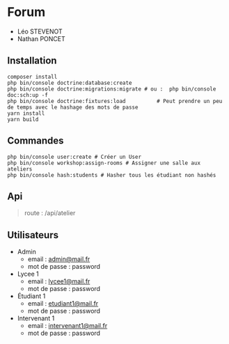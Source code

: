 # Forum
- Léo STEVENOT
- Nathan PONCET
## Installation
```shell
composer install
php bin/console doctrine:database:create
php bin/console doctrine:migrations:migrate # ou :  php bin/console doc:sch:up -f   
php bin/console doctrine:fixtures:load          # Peut prendre un peu de temps avec le hashage des mots de passe
yarn install
yarn build
```

## Commandes
```shell
php bin/console user:create # Créer un User
php bin/console workshop:assign-rooms # Assigner une salle aux ateliers
php bin/console hash:students # Hasher tous les étudiant non hashés
```

## Api
> route : /api/atelier

## Utilisateurs
- Admin
  - email : admin@mail.fr
  - mot de passe : password
- Lycee 1
  - email : lycee1@mail.fr
  - mot de passe : password
- Étudiant 1
  - email : etudiant1@mail.fr
  - mot de passe : password
- Intervenant 1
  - email : intervenant1@mail.fr
  - mot de passe : password